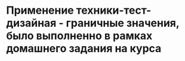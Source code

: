 # Применение техники-тест-дизайная - граничные значения, было выполненно в рамках домашнего задания на курса

